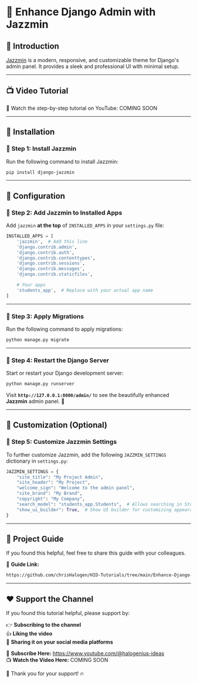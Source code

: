 
# 🎨 Enhance Django Admin with Jazzmin

## 📌 Introduction

[Jazzmin](https://github.com/farridav/django-jazzmin) is a modern, responsive, and customizable theme for Django's admin panel. It provides a sleek and professional UI with minimal setup.

----------

## 📺 Video Tutorial

🎥 Watch the step-by-step tutorial on YouTube: COMING SOON

----------

## 🚀 Installation

### 📌 Step 1: Install Jazzmin

Run the following command to install Jazzmin:

```bash
pip install django-jazzmin

```

----------

## 🔧 Configuration

### 📌 Step 2: Add Jazzmin to Installed Apps

Add `jazzmin` **at the top** of `INSTALLED_APPS` in your `settings.py` file:

```python
INSTALLED_APPS = [
    'jazzmin',  # Add this line
    'django.contrib.admin',
    'django.contrib.auth',
    'django.contrib.contenttypes',
    'django.contrib.sessions',
    'django.contrib.messages',
    'django.contrib.staticfiles',

    # Your apps
    'students_app',  # Replace with your actual app name
]

```

----------

### 📌 Step 3: Apply Migrations

Run the following command to apply migrations:

```bash
python manage.py migrate

```

----------

### 📌 Step 4: Restart the Django Server

Start or restart your Django development server:

```bash
python manage.py runserver

```

Visit **`http://127.0.0.1:8000/admin/`** to see the beautifully enhanced **Jazzmin** admin panel. 🚀

----------

## 🎨 Customization (Optional)

### 📌 Step 5: Customize Jazzmin Settings

To further customize Jazzmin, add the following `JAZZMIN_SETTINGS` dictionary in `settings.py`:

```python
JAZZMIN_SETTINGS = {
    "site_title": "My Project Admin",
    "site_header": "My Project",
    "welcome_sign": "Welcome to the admin panel",
    "site_brand": "My Brand",
    "copyright": "My Company",
    "search_model": "students_app.Students",  # Allows searching in Students model
    "show_ui_builder": True,  # Show UI builder for customizing appearance
}

```

----------

## 🔗 Project Guide

If you found this helpful, feel free to share this guide with your colleagues.

🔗 **Guide Link:** 

```bash
https://github.com/chrisHalogen/HID-Tutorials/tree/main/Enhance-Django-Admin

```

----------

## ❤️ Support the Channel

If you found this tutorial helpful, please support by:

👉 **Subscribing to the channel**  
👍 **Liking the video**  
📢 **Sharing it on your social media platforms**

📢 **Subscribe Here:** https://www.youtube.com/@halogenius-ideas  
📺 **Watch the Video Here:** COMING SOON

🚀 Thank you for your support! 🔥

